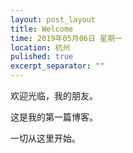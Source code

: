 ```yaml
---
layout: post_layout
title: Welcome
time: 2019年05月06日 星期一
location: 杭州
pulished: true
excerpt_separator: ""
---
```


欢迎光临，我的朋友。

这是我的第一篇博客。

一切从这里开始。